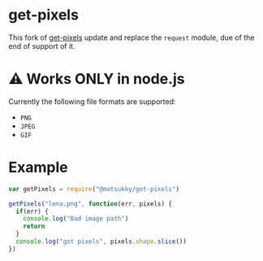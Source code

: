 get-pixels
==========
This fork of [get-pixels](https://github.com/scijs/get-pixels) update and replace the ``request`` module, due of the end of support of it. 
# ⚠️ Works ONLY in node.js

Currently the following file formats are supported:

* `PNG`
* `JPEG`
* `GIF`

Example
=======

```javascript
var getPixels = require("@matsukky/get-pixels")

getPixels("lena.png", function(err, pixels) {
  if(err) {
    console.log("Bad image path")
    return
  }
  console.log("got pixels", pixels.shape.slice())
})
```